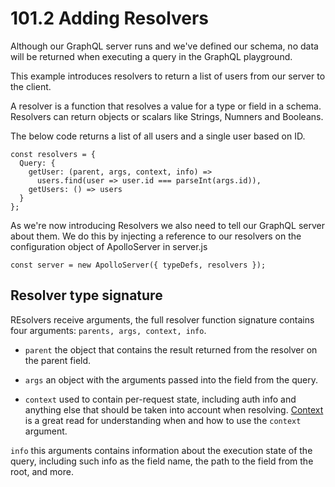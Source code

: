 # 101.2 Adding Resolvers

Although our GraphQL server runs and we've defined our schema, no data will be returned
when executing a query in the GraphQL playground.

This example introduces resolvers to return a list of users from our server to the client.

A resolver is a function that resolves a value for a type or field in a schema. Resolvers
can return objects or scalars like Strings, Numners and Booleans.

The below code returns a list of all users and a single user based on ID.

```
const resolvers = {
  Query: {
    getUser: (parent, args, context, info) =>
      users.find(user => user.id === parseInt(args.id)),
    getUsers: () => users
  }
};
```

As we're now introducing Resolvers we also need to tell our GraphQL server about them. We
do this by injecting a reference to our resolvers on the configuration object of ApolloServer
in server.js

`const server = new ApolloServer({ typeDefs, resolvers });`

## Resolver type signature

REsolvers receive arguments, the full resolver function signature contains four arguments:
`parents, args, context, info`.

- `parent` the object that contains the result returned from the resolver on the parent field.

- `args` an object with the arguments passed into the field from the query.

- `context` used to contain per-request state, including auth info and anything else that should
  be taken into account when resolving. [Context](https://www.apollographql.com/docs/apollo-server/essentials/data/#context-argument)
  is a great read for understanding when and how to use the `context` argument.

`info` this arguments contains information about the execution state of the query, including such
info as the field name, the path to the field from the root, and more.
